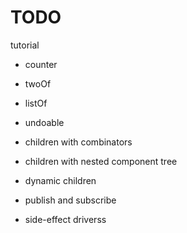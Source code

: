 # TODO

tutorial
- counter
- twoOf
- listOf
- undoable

- children with combinators
- children with nested component tree
- dynamic children

- publish and subscribe

- side-effect driverss
